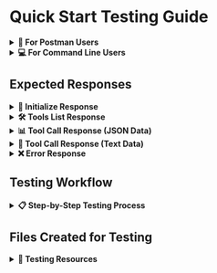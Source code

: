 # Quick Start Testing Guide

<details>
<summary><strong>📮 For Postman Users</strong></summary>

1. **Import Collection**: Import `postman_collection.json` into Postman
2. **Set Variables**: 
   - `base_url` = `http://localhost:8080` (for local testing)
   - `production_url` = `https://ravi-mcp-server-256110662801.europe-west3.run.app`
3. **Start Server**: Run your local server first
4. **Run Tests**: Execute requests in order
</details>

<details>
<summary><strong>💻 For Command Line Users</strong></summary>

### Quick Test (Automated)
```bash
# Start server in one terminal
export MICROSERVICE_URL="https://product-service-256110662801.europe-west3.run.app"
go run main.go

# Run automated tests in another terminal
./run_tests.sh
```

### Manual Testing
```bash
# View all test commands
cat test_commands.sh

# Or run individual commands like:
curl -X POST http://localhost:8080/mcp \
  -H "Content-Type: application/json" \
  -d '{
    "jsonrpc": "2.0",
    "id": 1,
    "method": "initialize",
    "params": {
      "protocolVersion": "2024-11-05",
      "capabilities": {},
      "clientInfo": {"name": "test-client", "version": "1.0.0"}
    }
  }'
```
</details>

## Expected Responses

<details>
<summary><strong>🔧 Initialize Response</strong></summary>

```json
{
  "jsonrpc": "2.0",
  "id": 1,
  "result": {
    "protocolVersion": "2024-11-05",
    "capabilities": {
      "tools": {}
    },
    "serverInfo": {
      "name": "ravi-mcp-server",
      "version": "1.0.0"
    }
  }
}
```
</details>

<details>
<summary><strong>🛠️ Tools List Response</strong></summary>

```json
{
  "jsonrpc": "2.0",
  "id": 2,
  "result": {
    "tools": [
      {
        "name": "welcome_message",
        "description": "Get the welcome message from the product service",
        "inputSchema": {
          "type": "object",
          "properties": {}
        }
      },
      // ... more tools
    ]
  }
}
```
</details>

<details>
<summary><strong>📊 Tool Call Response (JSON Data)</strong></summary>

```json
{
  "jsonrpc": "2.0",
  "id": 5,
  "result": {
    "content": [
      {
        "type": "text",
        "data": [
          {
            "id": "product-123",
            "name": "MacBook Pro",
            "category": "Electronics",
            "price": 2499
          }
        ]
      }
    ]
  }
}
```
</details>

<details>
<summary><strong>📝 Tool Call Response (Text Data)</strong></summary>

```json
{
  "jsonrpc": "2.0",
  "id": 3,
  "result": {
    "content": [
      {
        "type": "text",
        "text": "Service is healthy"
      }
    ]
  }
}
```
</details>

<details>
<summary><strong>❌ Error Response</strong></summary>

```json
{
  "jsonrpc": "2.0",
  "id": 11,
  "error": {
    "code": -32601,
    "message": "Method not found",
    "data": "Unknown method: invalid_method"
  }
}
```
</details>

## Testing Workflow

<details>
<summary><strong>📋 Step-by-Step Testing Process</strong></summary>

1. **Initialize** - Test connection
2. **Tools/List** - Verify all tools are available  
3. **Health Check** - Test basic connectivity to microservice
4. **List Products** - Test GET operations
5. **Create Product** - Test POST operations (note the returned ID)
6. **Get Product** - Test GET by ID (use ID from step 5)
7. **Update Product** - Test PUT operations (use ID from step 5)
8. **Delete Product** - Test DELETE operations (use ID from step 5)
9. **Error Tests** - Verify proper error handling
</details>

## Files Created for Testing

<details>
<summary><strong>📁 Testing Resources</strong></summary>

- `postman_collection.json` - Import into Postman
- `test_commands.sh` - Manual curl commands (display only)
- `run_tests.sh` - Automated test execution
- `validate_mcp.sh` - Protocol validation script
</details>

